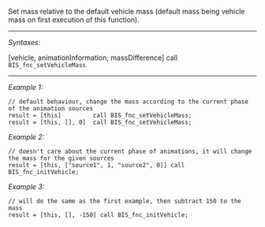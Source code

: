 Set mass relative to the default vehicle mass (default mass being vehicle mass on first execution of this function).


---
*Syntaxes:*

[vehicle, animationInformation, massDifference] call `BIS_fnc_setVehicleMass`

---
*Example 1:*

```sqf
// default behaviour, change the mass according to the current phase of the animation sources
result = [this]			call BIS_fnc_setVehicleMass;
result = [this, [], 0]	call BIS_fnc_setVehicleMass;
```

*Example 2:*

```sqf
// doesn't care about the current phase of animations, it will change the mass for the given sources
result = [this, ["source1", 1, "source2", 0]] call BIS_fnc_initVehicle;
```

*Example 3:*

```sqf
// will do the same as the first example, then subtract 150 to the mass
result = [this, [], -150] call BIS_fnc_initVehicle;
```